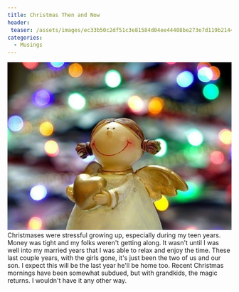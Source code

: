 ```yaml
---
title: Christmas Then and Now
header:
 teaser: /assets/images/ec33b50c2df51c3e81584d04ee44408be273e7d119b2144197f5_640_christmas.jpg
categories:
  - Musings
---
```

<img src="/assets/images/ec33b50c2df51c3e81584d04ee44408be273e7d119b2144197f5_640_christmas.jpg">Christmases were stressful growing up, especially during my teen years. Money was tight and my folks weren't getting along. It wasn't until I was well into my married years that I was able to relax and enjoy the time. These last couple years, with the girls gone, it's just been the two of us and our son. I expect this will be the last year he'll be home too. Recent Christmas mornings have been somewhat subdued, but with grandkids, the magic returns. I wouldn't have it any other way.
